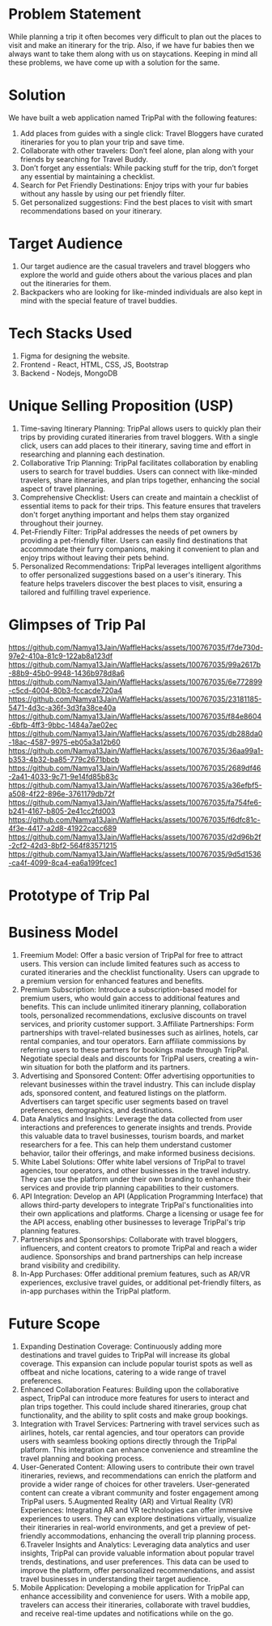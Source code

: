 # Problem Statement
While planning a trip it often becomes very difficult to plan out the places to visit and make an itinerary for the trip. Also, if we have fur babies then we always want to take them along with us on staycations. Keeping in mind all these problems, we have come up with a solution for the same.

# Solution
We have built a web application named TripPal with the following features:
1. Add places from guides with a single click: Travel Bloggers have curated itineraries for you to plan your trip and save time.
2. Collaborate with other travelers: Don’t feel alone, plan along with your friends by searching for Travel Buddy.
3. Don’t forget any essentials: While packing stuff for the trip, don’t forget any essential by maintaining a checklist.
4. Search for Pet Friendly Destinations: Enjoy trips with your fur babies without any hassle by using our pet friendly filter.
5. Get personalized suggestions: Find the best places to visit with smart recommendations based on your itinerary.

# Target Audience
1. Our target audience are the casual travelers and travel bloggers who explore the world and guide others about the various places and plan out the itineraries for them. 
2. Backpackers who are looking for like-minded individuals are also kept in mind with the special feature of travel buddies.

# Tech Stacks Used
1. Figma for designing the website.
2. Frontend - React, HTML, CSS, JS, Bootstrap
3. Backend - Nodejs, MongoDB

# Unique Selling Proposition (USP)
1. Time-saving Itinerary Planning: TripPal allows users to quickly plan their trips by providing curated itineraries from travel bloggers. With a single click, users can add places to their itinerary, saving time and effort in researching and planning each destination.
2. Collaborative Trip Planning: TripPal facilitates collaboration by enabling users to search for travel buddies. Users can connect with like-minded travelers, share itineraries, and plan trips together, enhancing the social aspect of travel planning.
3. Comprehensive Checklist: Users can create and maintain a checklist of essential items to pack for their trips. This feature ensures that travelers don't forget anything important and helps them stay organized throughout their journey.
4. Pet-Friendly Filter: TripPal addresses the needs of pet owners by providing a pet-friendly filter. Users can easily find destinations that accommodate their furry companions, making it convenient to plan and enjoy trips without leaving their pets behind.
5. Personalized Recommendations: TripPal leverages intelligent algorithms to offer personalized suggestions based on a user's itinerary. This feature helps travelers discover the best places to visit, ensuring a tailored and fulfilling travel experience.

# Glimpses of Trip Pal
https://github.com/Namya13Jain/WaffleHacks/assets/100767035/f7de730d-97e2-410a-81c9-122ab8a123df
https://github.com/Namya13Jain/WaffleHacks/assets/100767035/99a2617b-88b9-45b0-9948-1436b978d8a6
https://github.com/Namya13Jain/WaffleHacks/assets/100767035/6e772899-c5cd-4004-80b3-fccacde720a4
https://github.com/Namya13Jain/WaffleHacks/assets/100767035/23181185-5471-4d3c-a36f-3d3fa38ce40a
https://github.com/Namya13Jain/WaffleHacks/assets/100767035/f84e8604-6bfb-4ff3-9bbc-1484a7ae02ec
https://github.com/Namya13Jain/WaffleHacks/assets/100767035/db288da0-18ac-4587-9975-eb05a3a12b60
https://github.com/Namya13Jain/WaffleHacks/assets/100767035/36aa99a1-b353-4b32-ba85-779c2671bbcb
https://github.com/Namya13Jain/WaffleHacks/assets/100767035/2689df46-2a41-4033-9c71-9e14fd85b83c
https://github.com/Namya13Jain/WaffleHacks/assets/100767035/a36efbf5-a508-4f22-896e-3761179db72f
https://github.com/Namya13Jain/WaffleHacks/assets/100767035/fa754fe6-b241-4167-b805-2e41cc2fd003
https://github.com/Namya13Jain/WaffleHacks/assets/100767035/f6dfc81c-4f3e-4417-a2d8-41922cacc689
https://github.com/Namya13Jain/WaffleHacks/assets/100767035/d2d96b2f-2cf2-42d3-8bf2-564f83571215
https://github.com/Namya13Jain/WaffleHacks/assets/100767035/9d5d1536-ca4f-4099-8ca4-ea6a199fcec1

# Prototype of Trip Pal


# Business Model
1. Freemium Model: Offer a basic version of TripPal for free to attract users. This version can include limited features such as access to curated itineraries and the checklist functionality. Users can upgrade to a premium version for enhanced features and benefits.
2. Premium Subscription: Introduce a subscription-based model for premium users, who would gain access to additional features and benefits. This can include unlimited itinerary planning, collaboration tools, personalized recommendations, exclusive discounts on travel services, and priority customer support.
3.Affiliate Partnerships: Form partnerships with travel-related businesses such as airlines, hotels, car rental companies, and tour operators. Earn affiliate commissions by referring users to these partners for bookings made through TripPal. Negotiate special deals and discounts for TripPal users, creating a win-win situation for both the platform and its partners.
4. Advertising and Sponsored Content: Offer advertising opportunities to relevant businesses within the travel industry. This can include display ads, sponsored content, and featured listings on the platform. Advertisers can target specific user segments based on travel preferences, demographics, and destinations.
5. Data Analytics and Insights: Leverage the data collected from user interactions and preferences to generate insights and trends. Provide this valuable data to travel businesses, tourism boards, and market researchers for a fee. This can help them understand customer behavior, tailor their offerings, and make informed business decisions.
6. White Label Solutions: Offer white label versions of TripPal to travel agencies, tour operators, and other businesses in the travel industry. They can use the platform under their own branding to enhance their services and provide trip planning capabilities to their customers.
7. API Integration: Develop an API (Application Programming Interface) that allows third-party developers to integrate TripPal's functionalities into their own applications and platforms. Charge a licensing or usage fee for the API access, enabling other businesses to leverage TripPal's trip planning features.
8. Partnerships and Sponsorships: Collaborate with travel bloggers, influencers, and content creators to promote TripPal and reach a wider audience. Sponsorships and brand partnerships can help increase brand visibility and credibility.
9. In-App Purchases: Offer additional premium features, such as AR/VR experiences, exclusive travel guides, or additional pet-friendly filters, as in-app purchases within the TripPal platform.

# Future Scope
1. Expanding Destination Coverage: Continuously adding more destinations and travel guides to TripPal will increase its global coverage. This expansion can include popular tourist spots as well as offbeat and niche locations, catering to a wide range of travel preferences.
2. Enhanced Collaboration Features: Building upon the collaborative aspect, TripPal can introduce more features for users to interact and plan trips together. This could include shared itineraries, group chat functionality, and the ability to split costs and make group bookings.
3. Integration with Travel Services: Partnering with travel services such as airlines, hotels, car rental agencies, and tour operators can provide users with seamless booking options directly through the TripPal platform. This integration can enhance convenience and streamline the travel planning and booking process.
4. User-Generated Content: Allowing users to contribute their own travel itineraries, reviews, and recommendations can enrich the platform and provide a wider range of choices for other travelers. User-generated content can create a vibrant community and foster engagement among TripPal users.
5.Augmented Reality (AR) and Virtual Reality (VR) Experiences: Integrating AR and VR technologies can offer immersive experiences to users. They can explore destinations virtually, visualize their itineraries in real-world environments, and get a preview of pet-friendly accommodations, enhancing the overall trip planning process.
6.Traveler Insights and Analytics: Leveraging data analytics and user insights, TripPal can provide valuable information about popular travel trends, destinations, and user preferences. This data can be used to improve the platform, offer personalized recommendations, and assist travel businesses in understanding their target audience.
7. Mobile Application: Developing a mobile application for TripPal can enhance accessibility and convenience for users. With a mobile app, travelers can access their itineraries, collaborate with travel buddies, and receive real-time updates and notifications while on the go.


